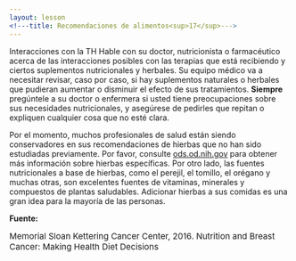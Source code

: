 ```yaml
---
layout: lesson
<!---title: Recomendaciones de alimentos<sup>17</sup>--->
---
```


Interacciones con la TH
Hable con su doctor, nutricionista o farmacéutico acerca de las interacciones posibles con las terapias que está recibiendo y ciertos suplementos nutricionales y herbales. Su equipo médico va a necesitar revisar, caso por caso, si hay suplementos naturales o herbales que pudieran aumentar o disminuir el efecto de sus tratamientos. **Siempre** pregúntele a su doctor o enfermera si usted tiene preocupaciones sobre sus necesidades nutricionales, y asegúrese de pedirles que repitan o expliquen cualquier cosa que no esté clara.

Por el momento, muchos profesionales de salud están siendo conservadores en sus recomendaciones de hierbas que no han sido estudiadas previamente. Por favor, consulte [ods.od.nih.gov](ods.od.nih.gov) para obtener más información sobre hierbas específicas. Por otro lado, las fuentes nutricionales a base de hierbas, como el perejil, el tomillo, el orégano y muchas otras, son excelentes fuentes de vitaminas, minerales y compuestos de plantas saludables. Adicionar hierbas a sus comidas es una gran idea para la mayoría de las personas.

**Fuente:**

<span style="font-size:15px;">Memorial Sloan Kettering Cancer Center, 2016. Nutrition and Breast Cancer: Making Health Diet Decisions</span>
